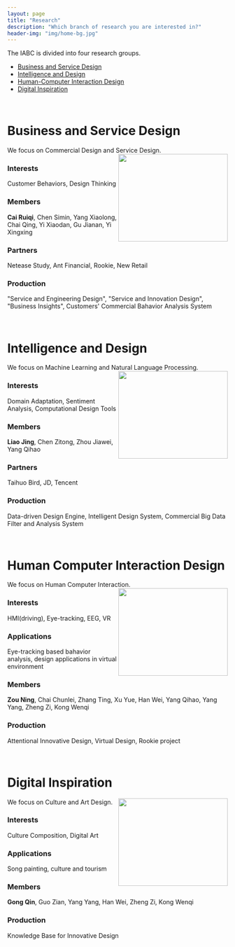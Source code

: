 ```yaml
---
layout: page
title: "Research"
description: "Which branch of research you are interested in?"
header-img: "img/home-bg.jpg"
---
```


The IABC is divided into four research groups.
* [Business and Service Design](#business-and-service-design)
* [Intelligence and Design](#intelligence-and-design)
* [Human-Computer Interaction Design](#human-computer-interaction-design)
* [Digital Inspiration](#digital-inspiration)

&nbsp;

# Business and Service Design
We focus on Commercial Design and Service Design.
<img align="right" width="250" height="200" src="https://www.eahsn.org/wp-content/uploads/research.jpg">
### Interests
Customer Behaviors, Design Thinking
  
### Members
**Cai Ruiqi**, Chen Simin, Yang Xiaolong, Chai Qing, Yi Xiaodan, Gu Jianan, Yi Xingxing

### Partners
Netease Study, Ant Financial, Rookie, New Retail

### Production
"Service and Engineering Design", "Service and Innovation Design", "Business Insights", Customers' Commercial Bahavior Analysis System

<br/>

# Intelligence and Design
We focus on Machine Learning and Natural Language Processing.
<img align="right" width="250" height="200" src="https://www.eahsn.org/wp-content/uploads/research.jpg">
### Interests
Domain Adaptation, Sentiment Analysis, Computational Design Tools
  
### Members
**Liao Jing**, Chen Zitong, Zhou Jiawei, Yang Qihao
### Partners
Taihuo Bird, JD, Tencent
### Production
Data-driven Design Engine, Intelligent Design System, Commercial Big Data Filter and Analysis System

<br/>

# Human Computer Interaction Design
We focus on Human Computer Interaction.
<img align="right" width="250" height="200" src="https://www.eahsn.org/wp-content/uploads/research.jpg">

### Interests
HMI(driving), Eye-tracking, EEG, VR
  
### Applications
Eye-tracking based bahavior analysis, design applications in virtual environment

### Members
**Zou Ning**, Chai Chunlei, Zhang Ting, Xu Yue, Han Wei, Yang Qihao, Yang Yang, Zheng Zi, Kong Wenqi

### Production
Attentional Innovative Design, Virtual Design, Rookie project

<br/>

# Digital Inspiration
We focus on Culture and Art Design.
<img align="right" width="250" height="200" src="https://www.eahsn.org/wp-content/uploads/research.jpg">

### Interests
Culture Composition, Digital Art
  
### Applications
Song painting, culture and tourism

### Members
**Gong Qin**, Guo Zian, Yang Yang, Han Wei, Zheng Zi, Kong Wenqi

### Production
Knowledge Base for Innovative Design

